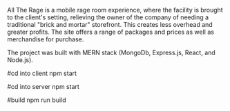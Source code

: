 All The Rage is a mobile rage room experience, where the facility is brought to the client's setting, relieving the owner of the company of needing a traditional "brick and mortar" storefront. This creates less overhead and greater profits. The site offers a range of packages and prices as well as merchandise for purchase.

The project was built with MERN stack (MongoDb, Express.js, React, and Node.js).

#cd into client
npm start

#cd into server
npm start

#build
npm run build


